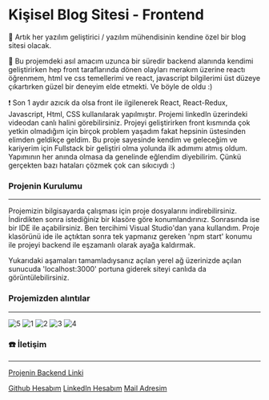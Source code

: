 # Kişisel Blog Sitesi - Frontend
🎉 Artık her yazılım geliştirici / yazılım mühendisinin kendine özel bir blog sitesi olacak.

🎯 Bu projemdeki asıl amacım uzunca bir süredir backend alanında kendimi geliştirirken hep front taraflarında dönen olayları merakım üzerine reactı öğrenmem, html ve css temellerimi ve react, javascript bilgilerimi üst düzeye çıkartırken güzel bir deneyim elde etmekti. Ve böyle de oldu :)

❗ Son 1 aydır azıcık da olsa front ile ilgilenerek React, React-Redux, Javascript, Html, CSS kullanılarak yapılmıştır. Projemi linkedIn üzerindeki videodan canlı halini görebilirsiniz. Projeyi geliştirirken front kısmında çok yetkin olmadığım için birçok problem yaşadım fakat hepsinin üstesinden elimden geldikçe geldim. Bu proje sayesinde kendim ve geleceğim ve kariyerim için Fullstack bir geliştiri olma yolunda ilk adımımı atmış oldum. Yapımının her anında olmasa da genelinde eğlendim diyebilirim. Çünkü gerçekten bazı hataları çözmek çok can sıkıcıydı :)

### Projenin Kurulumu
---
Projemizin bilgisayarda çalışması için proje dosyalarını indirebilirsiniz. İndirdikten sonra istediğiniz bir klasöre göre konumlandırınız. Sonrasında ise bir IDE ile açabilirsiniz. Ben tercihimi Visual Studio'dan yana kullandım. Proje klasörünü ide ile açtıktan sonra tek yapmanız gereken 'npm start' konumu ile projeyi backend ile eşzamanlı olarak ayağa kaldırmak.

Yukarıdaki aşamaları tamamladıysanız açılan yerel ağ üzerinizde açılan sunucuda 'localhost:3000' portuna giderek siteyi canlıda da görüntülebilirsiniz.

### Projemizden alıntılar
---
![5](https://user-images.githubusercontent.com/94143272/234065254-d5d7eb29-a660-42ed-affa-a283b1dfc597.png)
![1](https://user-images.githubusercontent.com/94143272/234065122-e88111c9-7841-4ab2-993c-35e780f349a6.png)
![2](https://user-images.githubusercontent.com/94143272/234065205-1a1ce487-2332-4f32-92dc-73bda0cf6abb.png)
![3](https://user-images.githubusercontent.com/94143272/234065237-c86ec5cf-8612-4070-9eb4-bcd3642a30bf.png)
![4](https://user-images.githubusercontent.com/94143272/234065247-d02826be-634a-4d59-98b0-6c8b9ce53207.png)



### ☎️ İletişim
---
[Projenin Backend Linki](https://github.com/DCanKayrak/Resume-Website)

[Github Hesabım](https://github.com/DCanKayrak)
[LinkedIn Hesabım](https://www.linkedin.com/in/danyal-can-kayrak/)
[Mail Adresim](dancankan@gmail.com)
